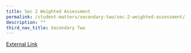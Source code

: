 ```yaml
---
title: Sec 2 Weighted Assessment
permalink: /student-matters/secondary-two/sec-2-weighted-assessment/
description: ""
third_nav_title: Secondary Two
---
```

<a href="https://docs.google.com/document/d/1vOy18FvcCmJDyZFEJLD9hfhD7G-s2cx200WpMq28VF4/edit">External Link</a>